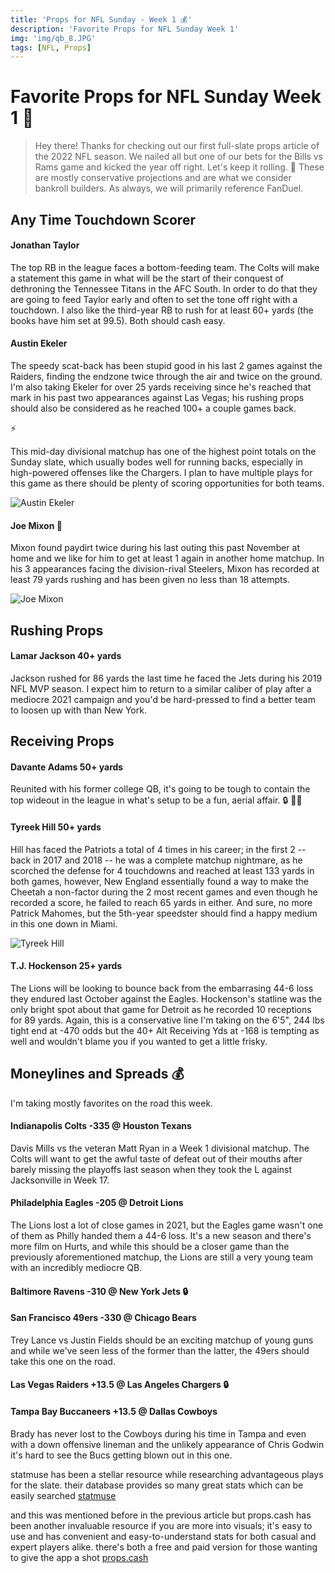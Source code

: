 ```yaml
---
title: 'Props for NFL Sunday - Week 1 💰'
description: 'Favorite Props for NFL Sunday Week 1'
img: 'img/qb_8.JPG'
tags: [NFL, Props]
---
```


# Favorite Props for NFL Sunday Week 1 🏈 

> Hey there! Thanks for checking out our first full-slate props article of the 2022 NFL season. We nailed all but one of our bets for the Bills vs Rams game and kicked the year off right. Let's keep it rolling. 🦵 These are mostly conservative projections and are what we consider bankroll builders. As always, we will primarily reference FanDuel.


## Any Time Touchdown Scorer


#### Jonathan Taylor

The top RB in the league faces a bottom-feeding team. The Colts will make a statement this game in what will be the start of their conquest of dethroning the Tennessee Titans in the AFC South. In order to do that they are going to feed Taylor early and often to set the tone off right with a touchdown. I also like the third-year RB to rush for at least 60+ yards (the books have him set at 99.5). Both should cash easy.

#### Austin Ekeler

The speedy scat-back has been stupid good in his last 2 games against the Raiders, finding the endzone twice through the air and twice on the ground. I'm also taking Ekeler for over 25 yards receiving since he's reached that mark in his past two appearances against Las Vegas; his rushing props should also be considered as he reached 100+ a couple games back.

⚡ 

This mid-day divisional matchup has one of the highest point totals on the Sunday slate, which usually bodes well for running backs, especially in high-powered offenses like the Chargers. I plan to have multiple plays for this game as there should be plenty of scoring opportunities for both teams.

![Austin Ekeler](/img/ekeler.png)

#### Joe Mixon 🐅

Mixon found paydirt twice during his last outing this past November at home and we like for him to get at least 1 again in another home matchup. In his 3 appearances facing the division-rival Steelers, Mixon has recorded at least 79 yards rushing and has been given no less than 18 attempts.

![Joe Mixon](/img/mixon.png) 



## Rushing Props

#### Lamar Jackson 40+ yards

Jackson rushed for 86 yards the last time he faced the Jets during his 2019 NFL MVP season. I expect him to return to a similar caliber of play after a mediocre 2021 campaign and you'd be hard-pressed to find a better team to loosen up with than New York.

## Receiving Props 

#### Davante Adams 50+ yards 

Reunited with his former college QB, it's going to be tough to contain the top wideout in the league in what's setup to be a fun, aerial affair. 🔒 🏴‍☠️

#### Tyreek Hill 50+ yards

Hill has faced the Patriots a total of 4 times in his career; in the first 2 -- back in 2017 and 2018 -- he was a complete matchup nightmare, as he scorched the defense for 4 touchdowns and reached at least 133 yards in both games, however, New England essentially found a way to make the Cheetah a non-factor during the 2 most recent games and even though he recorded a score, he failed to reach 65 yards in either. And sure, no more Patrick Mahomes, but the 5th-year speedster should find a happy medium in this one down in Miami.

![Tyreek Hill](/img/hill.png)

#### T.J. Hockenson 25+ yards

The Lions will be looking to bounce back from the embarrasing 44-6 loss they endured last October against the Eagles. Hockenson's statline was the only bright spot about that game for Detroit as he recorded 10 receptions for 89 yards. Again, this is a conservative line I'm taking on the 6'5", 244 lbs tight end at -470 odds but the 40+ Alt Receiving Yds at -168 is tempting as well and wouldn't blame you if you wanted to get a little frisky.


## Moneylines and Spreads 💰

I'm taking mostly favorites on the road this week. 

#### Indianapolis Colts -335 @ Houston Texans

Davis Mills vs the veteran Matt Ryan in a Week 1 divisional matchup. The Colts will want to get the awful taste of defeat out of their mouths after barely missing the playoffs last season when they took the L against Jacksonville in Week 17. 

#### Philadelphia Eagles -205 @ Detroit Lions

The Lions lost a lot of close games in 2021, but the Eagles game wasn't one of them as Philly handed them a 44-6 loss. It's a new season and there's more film on Hurts, and while this should be a closer game than the previously aforementioned matchup, the Lions are still a very young team with an incredibly mediocre QB.

#### Baltimore Ravens -310 @ New York Jets 🔒

#### San Francisco 49ers -330 @ Chicago Bears 

Trey Lance vs Justin Fields should be an exciting matchup of young guns and while we've seen less of the former than the latter, the 49ers should take this one on the road.

#### Las Vegas Raiders +13.5 @ Las Angeles Chargers 🔒

#### Tampa Bay Buccaneers +13.5 @ Dallas Cowboys

Brady has never lost to the Cowboys during his time in Tampa and even with a down offensive lineman and the unlikely appearance of Chris Godwin it's hard to see the Bucs getting blown out in this one.



statmuse has been a stellar resource while researching advantageous plays for the slate. their database provides so many great stats which can be easily searched [statmuse](https://www.statmuse.com/) 

and this was mentioned before in the previous article but props.cash has been another invaluable resource if you are more into visuals; it's easy to use and has convenient and easy-to-understand stats for both casual and expert players alike. there's both a free and paid version for those wanting to give the app a shot [props.cash](https://props.cash/)